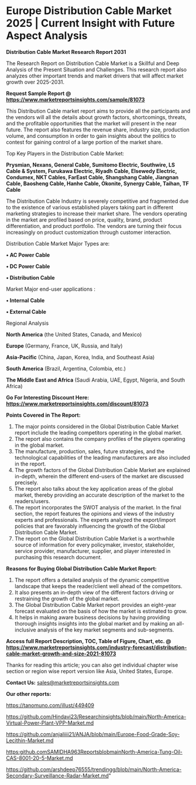  # Europe Distribution Cable Market 2025 | Current Insight with Future Aspect Analysis

<strong>Distribution Cable Market Research Report 2031</strong>

The Research Report on Distribution Cable Market is a Skillful and Deep Analysis of the Present Situation and Challenges. This research report also analyzes other important trends and market drivers that will affect market growth over 2025-2031.

<strong>Request Sample Report @ <a href=https://www.marketreportsinsights.com/sample/81073>https://www.marketreportsinsights.com/sample/81073</a></strong>

This Distribution Cable market report aims to provide all the participants and the vendors will all the details about growth factors, shortcomings, threats, and the profitable opportunities that the market will present in the near future. The report also features the revenue share, industry size, production volume, and consumption in order to gain insights about the politics to contest for gaining control of a large portion of the market share.

Top Key Players in the Distribution Cable Market:

<strong>Prysmian, Nexans, General Cable, Sumitomo Electric, Southwire, LS Cable & System, Furukawa Electric, Riyadh Cable, Elsewedy Electric, Condumex, NKT Cables, FarEast Cable, Shangshang Cable, Jiangnan Cable, Baosheng Cable, Hanhe Cable, Okonite, Synergy Cable, Taihan, TF Cable</strong>

The Distribution Cable Industry is severely competitive and fragmented due to the existence of various established players taking part in different marketing strategies to increase their market share. The vendors operating in the market are profiled based on price, quality, brand, product differentiation, and product portfolio. The vendors are turning their focus increasingly on product customization through customer interaction.

Distribution Cable Market Major Types are:

<strong>• AC Power Cable

• DC Power Cable

• Distribution Cable</strong>

Market Major end-user applications :

<strong>• Internal Cable

• External Cable</strong>

Regional Analysis

</u><strong><b>North America</b></strong> (the United States, Canada, and Mexico)

<strong><b>Europe </b></strong>(Germany, France, UK, Russia, and Italy)

<strong><b>Asia-Pacific</b></strong> (China, Japan, Korea, India, and Southeast Asia)

<strong><b>South America</b></strong> (Brazil, Argentina, Colombia, etc.)

<strong><b>The Middle East and Africa</b></strong> (Saudi Arabia, UAE, Egypt, Nigeria, and South Africa)

<strong>Go For Interesting Discount Here: <a href=https://www.marketreportsinsights.com/discount/81073>https://www.marketreportsinsights.com/discount/81073</a></strong>

<strong>Points Covered in The Report:</strong>
<ol>
  <li>The major points considered in the Global Distribution Cable Market report include the leading competitors operating in the global market.</li>
  <li>The report also contains the company profiles of the players operating in the global market.</li>
  <li>The manufacture, production, sales, future strategies, and the technological capabilities of the leading manufacturers are also included in the report.</li>
  <li>The growth factors of the Global Distribution Cable Market are explained in-depth, wherein the different end-users of the market are discussed precisely.</li>
  <li>The report also talks about the key application areas of the global market, thereby providing an accurate description of the market to the readers/users.</li>
  <li>The report incorporates the SWOT analysis of the market. In the final section, the report features the opinions and views of the industry experts and professionals. The experts analyzed the export/import policies that are favorably influencing the growth of the Global Distribution Cable Market.</li>
  <li>The report on the Global Distribution Cable Market is a worthwhile source of information for every policymaker, investor, stakeholder, service provider, manufacturer, supplier, and player interested in purchasing this research document.</li>
</ol>
<strong>Reasons for Buying Global Distribution Cable Market Report:</strong>

<ol>
  <li>The report offers a detailed analysis of the dynamic competitive landscape that keeps the reader/client well ahead of the competitors.</li>
  <li>It also presents an in-depth view of the different factors driving or restraining the growth of the global market.</li>
  <li>The Global Distribution Cable Market report provides an eight-year forecast evaluated on the basis of how the market is estimated to grow.</li>
  <li>It helps in making aware business decisions by having providing thorough insights insights into the global market and by making an all-inclusive analysis of the key market segments and sub-segments.</li>
</ol>
<strong>Access full Report Description, TOC, Table of Figure, Chart, etc. @ <a href=https://www.marketreportsinsights.com/industry-forecast/distribution-cable-market-growth-and-size-2021-81073>https://www.marketreportsinsights.com/industry-forecast/distribution-cable-market-growth-and-size-2021-81073</a></strong>


Thanks for reading this article; you can also get individual chapter wise section or region wise report version like Asia, United States, Europe.

<strong>Contact Us:</strong>
sales@marketreportsinsights.com

<strong>Our other reports:</strong>

<a href=https://tanomuno.com/illust/449409>https://tanomuno.com/illust/449409</a>

<a href=https://github.com/Hindavi23/Researchinsights/blob/main/North-America-Virtual-Power-Plant-VPP-Market.md>https://github.com/Hindavi23/Researchinsights/blob/main/North-America-Virtual-Power-Plant-VPP-Market.md</a>

<a href=https://github.com/anjaliiii21/ANJA/blob/main/Europe-Food-Grade-Soy-Lecithin-Market.md>https://github.com/anjaliiii21/ANJA/blob/main/Europe-Food-Grade-Soy-Lecithin-Market.md</a>

<a href=https:github.comSAMIDHA963ReportsblobmainNorth-America-Tung-Oil-CAS-8001-20-5-Market.md>https:github.comSAMIDHA963ReportsblobmainNorth-America-Tung-Oil-CAS-8001-20-5-Market.md</a>

<a href=https://github.com/arshdeep76555/trendingg/blob/main/North-America-Secondary-Surveillance-Radar-Market.md>https://github.com/arshdeep76555/trendingg/blob/main/North-America-Secondary-Surveillance-Radar-Market.md</a>"
